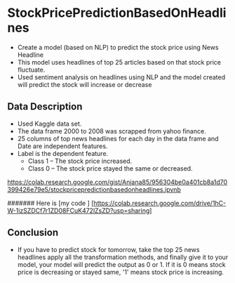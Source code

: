 # StockPricePredictionBasedOnHeadlines
* Create a model (based on NLP) to predict the stock price using News Headline
* This model uses headlines of top 25 articles based on that stock price fluctuate.
* Used sentiment analysis on headlines using NLP and the model created  will predict the stock will increase or decrease
## Data Description
* Used Kaggle data set.
* The data frame 2000 to 2008 was scrapped from yahoo finance.
* 25 columns of top news headlines for each day in the data frame and Date are independent features.
* Label is the dependent feature.
  * Class 1 – The stock price increased.
  * Class 0 – The stock price stayed the same or decreased.

https://colab.research.google.com/gist/Anjana85/956304be0a401cb8a1d70399426e79e5/stockpricepredictionbasedonheadlines.ipynb


#######  Here is [my code ] [https://colab.research.google.com/drive/1hC-W-1izSZDCf7r1ZD08FCuK472lZsZD?usp=sharing]
## Conclusion 
  * If you have to predict stock for tomorrow, take the top 25 news headlines apply all the transformation methods, and finally give it to your model, your model will predict the output as 0 or 1. If it is 0 means stock price is decreasing or stayed same, '1' means stock price is increasing.
